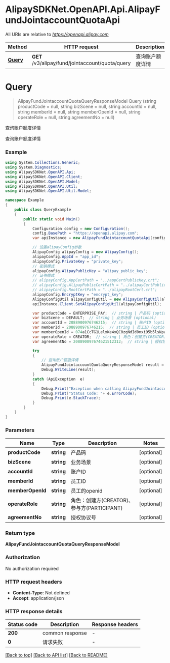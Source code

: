 # AlipaySDKNet.OpenAPI.Api.AlipayFundJointaccountQuotaApi

All URIs are relative to *https://openapi.alipay.com*

Method | HTTP request | Description
------------- | ------------- | -------------
[**Query**](AlipayFundJointaccountQuotaApi.md#query) | **GET** /v3/alipay/fund/jointaccount/quota/query | 查询账户额度详情


<a name="query"></a>
# **Query**
> AlipayFundJointaccountQuotaQueryResponseModel Query (string productCode = null, string bizScene = null, string accountId = null, string memberId = null, string memberOpenId = null, string operateRole = null, string agreementNo = null)

查询账户额度详情

查询账户额度详情

### Example
```csharp
using System.Collections.Generic;
using System.Diagnostics;
using AlipaySDKNet.OpenAPI.Api;
using AlipaySDKNet.OpenAPI.Client;
using AlipaySDKNet.OpenAPI.Model;
using AlipaySDKNet.OpenAPI.Util;
using AlipaySDKNet.OpenAPI.Util.Model;

namespace Example
{
    public class QueryExample
    {
        public static void Main()
        {
            Configuration config = new Configuration();
            config.BasePath = "https://openapi.alipay.com";
            var apiInstance = new AlipayFundJointaccountQuotaApi(config);

            // 设置alipayConfig参数
            AlipayConfig alipayConfig = new AlipayConfig();
            alipayConfig.AppId = "app_id";
            alipayConfig.PrivateKey = "private_key";
            // 密钥模式
            alipayConfig.AlipayPublicKey = "alipay_public_key";
            // 证书模式
            // alipayConfig.AppCertPath = "../appCertPublicKey.crt";
            // alipayConfig.AlipayPublicCertPath = "../alipayCertPublicKey_RSA2.crt";
            // alipayConfig.RootCertPath = "../alipayRootCert.crt";
            alipayConfig.EncryptKey = "encrypt_key";
            AlipayConfigUtil alipayConfigUtil = new AlipayConfigUtil(alipayConfig);
            apiInstance.Client.SetAlipayConfigUtil(alipayConfigUtil);

            var productCode = ENTERPRISE_PAY;  // string | 产品码 (optional) 
            var bizScene = DEFAULT;  // string | 业务场景 (optional) 
            var accountId = 2088900976746215;  // string | 账户ID (optional) 
            var memberId = 2088900976746215;  // string | 员工ID (optional) 
            var memberOpenId = 074a1CcTG1LelxKe4xQC0zgNdId0nxi95b5lsNpazWYoCo5;  // string | 员工的openid (optional) 
            var operateRole = CREATOR;  // string | 角色：创建方(CREATOR)、参与方(PARTICIPANT) (optional) 
            var agreementNo = 208890097674621512312;  // string | 授权协议号 (optional) 

            try
            {
                // 查询账户额度详情
                AlipayFundJointaccountQuotaQueryResponseModel result = apiInstance.Query(productCode, bizScene, accountId, memberId, memberOpenId, operateRole, agreementNo);
                Debug.WriteLine(result);
            }
            catch (ApiException  e)
            {
                Debug.Print("Exception when calling AlipayFundJointaccountQuotaApi.Query: " + e.Message );
                Debug.Print("Status Code: "+ e.ErrorCode);
                Debug.Print(e.StackTrace);
            }
        }
    }
}
```

### Parameters

Name | Type | Description  | Notes
------------- | ------------- | ------------- | -------------
 **productCode** | **string**| 产品码 | [optional] 
 **bizScene** | **string**| 业务场景 | [optional] 
 **accountId** | **string**| 账户ID | [optional] 
 **memberId** | **string**| 员工ID | [optional] 
 **memberOpenId** | **string**| 员工的openid | [optional] 
 **operateRole** | **string**| 角色：创建方(CREATOR)、参与方(PARTICIPANT) | [optional] 
 **agreementNo** | **string**| 授权协议号 | [optional] 

### Return type

**AlipayFundJointaccountQuotaQueryResponseModel**

### Authorization

No authorization required

### HTTP request headers

 - **Content-Type**: Not defined
 - **Accept**: application/json


### HTTP response details
| Status code | Description | Response headers |
|-------------|-------------|------------------|
| **200** | common response |  -  |
| **0** | 请求失败 |  -  |

[[Back to top]](#) [[Back to API list]](../README.md#documentation-for-api-endpoints) [[Back to README]](../README.md)

